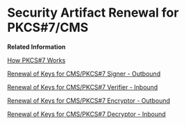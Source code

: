 <!-- loio99f6a97456f44f8d932cfe2809e8e437 -->

# Security Artifact Renewal for PKCS\#7/CMS

**Related Information**  


[How PKCS\#7 Works](../ConnectionSetup/how-pkcs-7-works-21325d5.md "You have the option to sign and encrypt message payloads based on PKCS#7/CMS Enveloped Data and Signed Data (PKCS stands for Public Key Cryptography Standards).")

[Renewal of Keys for CMS/PKCS\#7 Signer - Outbound](renewal-of-keys-for-cms-pkcs-7-signer-outbound-fe4d37f.md "This use case covers all situations where private keys (used by the tenant to sign outbound messages) are changed. The renewal process ensures that the related public verification key is changed at the receiver side that way that no downtime is required.")

[Renewal of Keys for CMS/PKCS\#7 Verifier - Inbound](renewal-of-keys-for-cms-pkcs-7-verifier-inbound-c573538.md "This use case covers all situations where private keys used by a sender to sign messages sent to the tenant (in our terminology: inbound messages) are changed. The renewal process ensures that the related public verification key is changed at the tenant side that way that no downtime is required.")

[Renewal of Keys for CMS/PKCS\#7 Encryptor - Outbound](renewal-of-keys-for-cms-pkcs-7-encryptor-outbound-39afbfa.md "This use case covers all situations where a private key used for message decryption is changed by a receiver. The renewal process ensures that the related public encryption key is changed at the tenant side that way that no downtime is required.")

[Renewal of Keys for CMS/PKCS\#7 Decryptor - Inbound](renewal-of-keys-for-cms-pkcs-7-decryptor-inbound-1cdab75.md "This use case covers all situations where private keys used by the tenant to decrypt messages from a sender (in our terminology: inbound messages) are changed. The renewal process ensures that the related public encryption key is changed at sender side that way that no downtime is required.")

